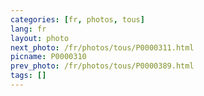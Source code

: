 ```yaml
---
categories: [fr, photos, tous]
lang: fr
layout: photo
next_photo: /fr/photos/tous/P0000311.html
picname: P0000310
prev_photo: /fr/photos/tous/P0000389.html
tags: []
---
```

